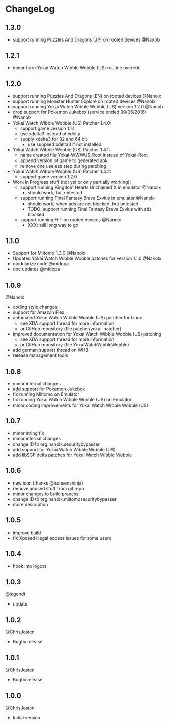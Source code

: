 # ChangeLog

## 1.3.0
- support running Puzzles And Dragons (JP) on rooted devices @Nanolx

## 1.2.1
- minor fix in Yokai Watch Wibble Wobble (US) routine override

## 1.2.0
- support running Puzzles And Dragons (EN) on rooted devices @Nanolx
- support running Monster Hunter Explore on rooted devices @Nanolx
- support running Yokai Watch Wibble Wobble (US) version 1.2.0 @Nanolx
- drop support for Pokemon Jukebox (service ended 30/06/2016) @Nanolx
- Yokai Watch Wibble Wobble (US) Patcher 1.4.0:
  - support game version 1.1.1
  - use xdelta3 instead of xdelta
  - supply xdelta3 for 32 and 64 bit
    - use supplied xdelta3 if not installed
- Yokai Watch Wibble Wobble (US) Patcher 1.4.1:
  - name created file Yokai-WWWUS-Root instead of Yokai-Root
  - append version of game to generated apk
  - remove one useless step during patching
- Yokai Watch Wibble Wobble (US) Patcher 1.4.2:
  - support game version 1.2.0
- Work in Progress stuff (not yet or only partially working):
  - support running Kingdom Hearts Unchained X in emulator @Nanolx
    - should work, but untested
  - support running Final Fantasy Brave Exvius in emulator @Nanolx
    - should work, when ads are not blocked, but untested
    - TODO: support running Final Fantasy Brave Exvius with ads blocked
  - support running HIT on rooted devices @Nanolx
    - XXX: still long way to go

## 1.1.0
- Support for Miitomo 1.3.0 @Nanolx
- Updated Yokai Watch Wibble Wobble patches for version 1.1.0 @Nanolx
- modularize code @midopa
- doc updates @midopa

## 1.0.9
@Nanolx
- coding style changes
- support for Amazon Flex
- automated Yokai Watch Wibble Wobble (US) patcher for Linux
    - see XDA support thread for more information
    - or GitHub repository (file patcher/yokai-patcher)
- improved documentation for Yokai Watch Wibble Wobble (US) patching
    - see XDA support thread for more information
    - or GitHub repository (file YokaiWatchWibbleWobble)
- add german support thread on WHB
- release management tools

## 1.0.8
- minor internal changes
- add support for Pokemon Jukebox
- fix running Miitomo on Emulator
- fix running Yokai Watch Wibble Wobble (US) on Emulator
- minor coding improvements for Yokai Watch Wibble Wobble (US)

## 1.0.7
- minor string fix
- minor internal changes
- change ID to org.nanolx.securitybypasser
- add support for Yokai Watch Wibble Wobble (US)
- add libSGF delta patches for Yokai Watch Wibble Wobble

## 1.0.6
- new icon (thanks @nonsensninja)
- remove unused stuff from git repo
- minor changes to build process
- change ID to org.nanolx.miitomosecuritybypasser
- more description

## 1.0.5
- improve build
- fix Xposed illegal access issues for some users

## 1.0.4
- hook into logcat

## 1.0.3
@legendt
- update

## 1.0.2
@ChrisJosten
- Bugfix release

## 1.0.1
@ChrisJosten
- Bugfix release

## 1.0.0
@ChrisJosten
- Initial version
